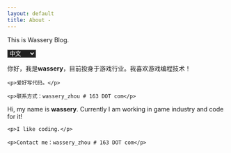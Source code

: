 ```yaml
---
layout: default
title: About - 
---
```


This is Wassery Blog.

<!-- Language Selector -->
<select style="background-color: #202020; color: #fbfbfb;" onchange= "onLanChange(this.options[this.options.selectedIndex].value)">
    <option value="0" selected> 中文 </option>
    <option value="1"> English </option>
</select>

<!-- Chinese Version -->
<div class="zh">
    <p>你好，我是<strong>wassery</strong>，目前投身于游戏行业。我喜欢游戏编程技术！</p>

    <p>爱好写代码。</p>

    <p>联系方式：wassery_zhou # 163 DOT com</p>
</div>

<!-- English Version -->
<div class="en">
    <p>Hi, my name is <strong>wassery</strong>. Currently I am working in game industry and code for it!</p>

    <p>I like coding.</p>

    <p>Contact me：wassery_zhou # 163 DOT com</p>
</div>

<!-- Handle Language Change -->
<script type="text/javascript">
    var $zh = document.querySelector(".zh");
    var $en = document.querySelector(".en");
    function onLanChange(index){
        if(index == 0){
            $zh.style.display = "block";
            $en.style.display = "none";
        }else{
            $en.style.display = "block";
            $zh.style.display = "none";
        }
    }
    onLanChange(0);
</script>